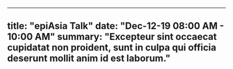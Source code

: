 ---
title: "epiAsia Talk"
date: "Dec-12-19 08:00 AM - 10:00 AM"
summary: "Excepteur sint occaecat cupidatat non proident, sunt in culpa qui officia deserunt mollit anim id est laborum." 
--
